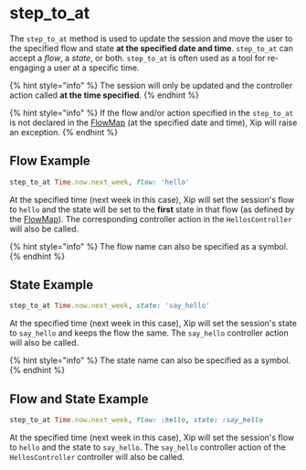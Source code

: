# step\_to\_at

The `step_to_at` method is used to update the session and move the user to the specified flow and state **at the specified date and time**. `step_to_at` can accept a _flow_, a _state_, or both. `step_to_at` is often used as a tool for re-engaging a user at a specific time.

{% hint style="info" %}
The session will only be updated and the controller action called **at the time specified**.
{% endhint %}

{% hint style="info" %}
If the flow and/or action specified in the `step_to_at` is not declared in the [FlowMap](../../flows/flowmap.md) \(at the specified date and time\), Xip will raise an exception.
{% endhint %}

## Flow Example

```ruby
step_to_at Time.now.next_week, flow: 'hello'
```

At the specified time \(next week in this case\), Xip will set the session's flow to `hello` and the state will be set to the **first** state in that flow \(as defined by the [FlowMap](../../flows/flowmap.md)\). The corresponding controller action in the `HellosController` will also be called.

{% hint style="info" %}
The flow name can also be specified as a symbol.
{% endhint %}

## State Example

```ruby
step_to_at Time.now.next_week, state: 'say_hello'
```

At the specified time \(next week in this case\), Xip will set the session's state to `say_hello` and keeps the flow the same. The `say_hello` controller action will also be called.

{% hint style="info" %}
The state name can also be specified as a symbol.
{% endhint %}

## Flow and State Example

```ruby
step_to_at Time.now.next_week, flow: :hello, state: :say_hello
```

At the specified time \(next week in this case\), Xip will set the session's flow to `hello` and the state to `say_hello`. The `say_hello` controller action of the `HellosController` controller will also be called.

